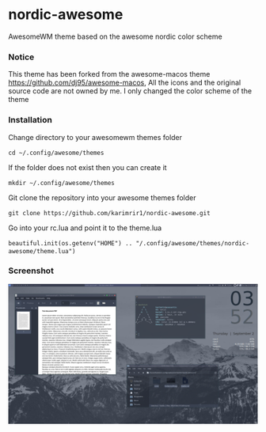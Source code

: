 # nordic-awesome
AwesomeWM theme based on the awesome nordic color scheme

### Notice
This theme has been forked from the awesome-macos theme https://github.com/dj95/awesome-macos, All the icons and the original source code are not owned by me. I only changed the color scheme of the theme

### Installation
Change directory to your awesomewm themes folder
```
cd ~/.config/awesome/themes
```
If the folder does not exist then you can create it
```
mkdir ~/.config/awesome/themes
```
Git clone the repository into your awesome themes folder
```
git clone https://github.com/karimrir1/nordic-awesome.git
```
Go into your rc.lua and point it to the theme.lua
```
beautiful.init(os.getenv("HOME") .. "/.config/awesome/themes/nordic-awesome/theme.lua")
```

### Screenshot
![screenshot](screenshot.png)
